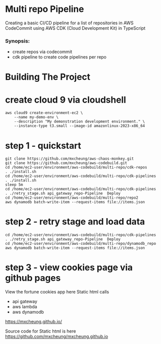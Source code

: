 # Multi repo Pipeline


Creating a basic CI/CD pipeline for a list of repositories in AWS CodeCommit using AWS CDK (Cloud Development Kit) in TypeScript

### Synopsis: 
- create repos via codecommit
- cdk pipeline to create code pipelines per repo


Building The Project
================

  
# create cloud 9 via cloudshell
```
aws cloud9 create-environment-ec2 \
    --name my-demo-env \
    --description "My demonstration development environment." \
    --instance-type t3.small --image-id amazonlinux-2023-x86_64

```
  
# step 1 - quickstart

```
git clone https://github.com/mxcheung/aws-chaos-monkey.git
git clone https://github.com/mxcheung/aws-codebuild.git
cd /home/ec2-user/environment/aws-codebuild/multi-repo/cdk-repos
. ./install.sh
cd /home/ec2-user/environment/aws-codebuild/multi-repo/cdk-pipelines
. ./install.sh
sleep 5m
cd /home/ec2-user/environment/aws-codebuild/multi-repo/cdk-pipelines
. ./retry_stage.sh api_gateway_repo-Pipeline  Deploy
cd /home/ec2-user/environment/aws-codebuild/multi-repo/repo2
aws dynamodb batch-write-item --request-items file://items.json

```

# step 2 - retry stage and load data

```
cd /home/ec2-user/environment/aws-codebuild/multi-repo/cdk-pipelines
. ./retry_stage.sh api_gateway_repo-Pipeline  Deploy
cd /home/ec2-user/environment/aws-codebuild/multi-repo/dynamodb_repo
aws dynamodb batch-write-item --request-items file://items.json

```



# step 3 - view cookies page via github pages
View the fortune cookies app here
Static html calls 
   * api gateway
   * aws lambda
   * aws dynamodb
     

https://mxcheung.github.io/

Source code for Static html is here https://github.com/mxcheung/mxcheung.github.io


